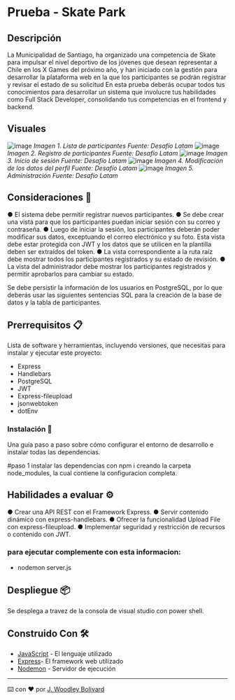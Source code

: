 # Prueba - Skate Park

## Descripción

La Municipalidad de Santiago, ha organizado una competencia de Skate para impulsar el nivel deportivo de los jóvenes que desean representar a Chile en los X Games del próximo año, y han iniciado con la gestión para desarrollar la plataforma web en la que los participantes se podrán registrar y revisar el estado de su solicitud
En esta prueba deberás ocupar todos tus conocimientos para desarrollar un sistema que involucre tus habilidades como Full Stack Developer, consolidando tus competencias en el frontend y backend.

## Visuales 
![image](https://github.com/jwoodleybolivard/Prueba-Skate_Park/assets/125617339/aa1eb164-eb81-48fa-8e82-f10c682d5322)
*Imagen 1. Lista de participantes Fuente: Desafío Latam*
![image](https://github.com/jwoodleybolivard/Prueba-Skate_Park/assets/125617339/1839ea87-c86c-4016-9e52-e42fd67dafe7)
*Imagen 2. Registro de participantes Fuente: Desafío Latam*
![image](https://github.com/jwoodleybolivard/Prueba-Skate_Park/assets/125617339/ec98ba15-db62-4931-b8e3-913a01aa232b)
*Imagen 3. Inicio de sesión Fuente: Desafío Latam*
![image](https://github.com/jwoodleybolivard/Prueba-Skate_Park/assets/125617339/fc257853-6978-45a8-8709-d3b3edbda5ca)
*Imagen 4. Modificación de los datos del perfil Fuente: Desafío Latam*
![image](https://github.com/jwoodleybolivard/Prueba-Skate_Park/assets/125617339/306d5866-46eb-4d4b-b6ad-30aa0b6ee212)
*Imagen 5. Administración Fuente: Desafío Latam*

## Consideraciones 🚀

●    El sistema debe permitir registrar nuevos participantes.
●    Se debe crear una vista para que los participantes puedan iniciar sesión con su correo y contraseña.
●    Luego de  iniciar  la  sesión,  los participantes deberán poder  modificar sus  datos, exceptuando el correo electrónico y su foto. Esta vista debe estar protegida con JWT y los datos que se utilicen en la plantilla deben ser extraídos del token.
●    La  vista  correspondiente  a  la  ruta  raíz  debe  mostrar  todos  los  participantes registrados y su estado de revisión.
●    La  vista  del  administrador  debe  mostrar  los  participantes  registrados  y  permitir aprobarlos para cambiar su estado.

Se debe persistir la información de los usuarios en PostgreSQL, por lo que deberás usar las siguientes sentencias SQL para la creación de la base de datos y la tabla de participantes.

## Prerrequisitos 📋

Lista de software y herramientas, incluyendo versiones, que necesitas para instalar y ejecutar este proyecto:

-    Express
-    Handlebars
-    PostgreSQL 
-    JWT
-    Express-fileupload
-    jsonwebtoken
-    dotEnv


### Instalación 🔧

Una guía paso a paso sobre cómo configurar el entorno de desarrollo e instalar todas las dependencias.

#paso 1
instalar las dependencias con npm i creando la carpeta node_modules, la cual contiene la configuracion completa.

## Habilidades a evaluar ⚙️

●    Crear una API REST con el Framework Express.
●    Servir contenido dinámico con express-handlebars.
●    Ofrecer la funcionalidad Upload File con express-fileupload.
●    Implementar seguridad y restricción de recursos o contenido con JWT.

###  para ejecutar complemente con esta informacion:

- nodemon server.js

## Despliegue 📦

Se desplega a travez de la consola de visual studio con power shell.

## Construido Con 🛠️

- [JavaScript](https://developer.mozilla.org/en-US/docs/Web/JavaScript) - El lenguaje utilizado
- [Express](https://expressjs.com/en/5x/api.html)- El framework web utilizado
- [Nodemon](https://www.npmjs.com/package/nodemon) - Servidor de ejecución

---

⌨️ con ❤️ por [J. Woodley Bolivard](https://github.com/jwoodleybolivard)
